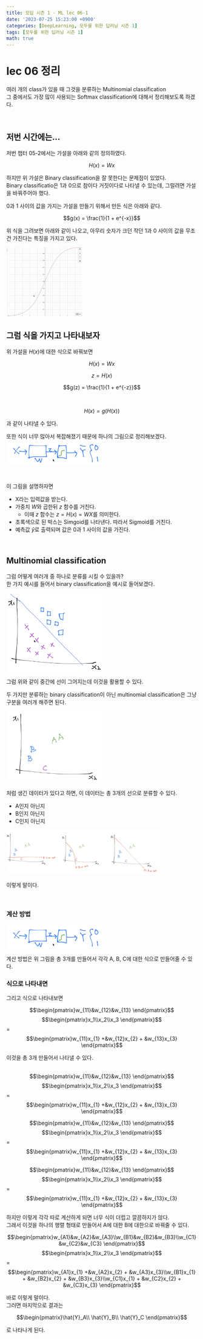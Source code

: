 ```yaml
---
title: 모딥 시즌 1 - ML lec 06-1
date: '2023-07-25 15:23:00 +0900'
categories: [DeepLearning, 모두를 위한 딥러닝 시즌 1]
tags: [모두를 위한 딥러닝 시즌 1]
math: true
---
```


# lec 06 정리
여러 개의 class가 있을 때 그것을  분류하는 Multinomial classification  
그 중에서도 가장 많이 사용되는 Softmax classification에 대해서 정리해보도록 하겠다.   

<br>

## 저번 시간에는... 
저번 챕터 05-2에서는 가설을 아래와 같의 정의하였다.

$$H(x) = Wx$$

하지만 위 가설은 Binary classification을 잘 못한다는 문제점이 있었다.  
Binary classificatio은 1과 0으로 참이다 거짓이다로 나타낼 수 있는데, 그럴려면 가설을 바꿔주어야 했다.  

0과 1 사이의 값을 가지는 가설을 만들기 위해서 만든 식은 아래와 같다. 

$$g(x) = \frac{1}{1 + e^{-x}}$$ 

위 식을 그려보면 아래와 같이 나오고, 아무리 숫자가 크던 작던 1과 0 사이의 값을 무조건 가진다는 특징을 가지고 있다.  

<img src="/assets/img/Modeep1/sigmoid.png" width="40%" height="40%"> 

<br>

## 그럼 식을 가지고 나타내보자 

위 가설을 $H(x)$에 대한 식으로 바꿔보면 

$$H(x) = Wx$$

$$z = H(x)$$

$$g(z) = \frac{1}{1 + e^{-z}}$$ 

<br>

$$H(x) = g(H(x))$$

과 같이 나타낼 수 있다.  

또한 식이 너무 많아서 복잡해졌기 때문에 하나의 그림으로 정리해보겠다.  
<img src="/assets/img/Modeep1/simple sigmoid step.png" width="50%" height="50%">

<br>

이 그림을 설명하자면 
- X라는 입력값을 받는다. 
- 가중치 $W$와 곱한뒤 $z$ 함수를 거친다.
    - 이때 $z$ 함수는 $z = H(x) = WX$를 의미한다.  
- 초록색으로 된 박스는 Simgoid를 나타낸다. 따라서 Sigmoid를 거친다.  
- 예측값 $\hat{y}$로 출력되며 값은 0과 1 사이의 값을 가진다.

<br>

##  Multinomial classification

그럼 어떻게 여러개 중 하나로 분류를 시킬 수 있을까?  
한 가지 예시를 들어서 binary classification을 예시로 들어보겠다. 

<img src="/assets/img/Modeep1/data2.png" width="50%" height="50%">  

그럼 위와 같이 중간에 선이 그어지는데 이것을 활용할 수 있다.  

두 가지만 분류하는 binary classification이 아닌 multinomial classification은 그냥 구분을 여러개 해주면 된다.  

<img src="/assets/img/Modeep1/data3.png" width="50%" height="50%">   

처럼 생긴 데이터가 있다고 하면, 이 데이터는 총 3개의 선으로 분류할 수 있다.  

- A인지 아닌지 
- B인지 아닌지 
- C인지 아닌지 

<img src="/assets/img/Modeep1/data4.png" width="80%" height="80%">  

이렇게 말이다. 

<br>

### 계산 방법 

<img src="/assets/img/Modeep1/simple sigmoid step.png" width="50%" height="50%">

계산 방법은 위 그림을 총 3개를 만들어서 각각 A, B, C에 대한 식으로 만들어줄 수 있다.

### 식으로 나타내면 
그리고 식으로 나타내보면 

$$\begin{pmatrix}w_{11}&w_{12}&w_{13} \end{pmatrix}$$ $$\begin{pmatrix}x_1\\x_2\\x_3 \end{pmatrix}$$ = $$\begin{pmatrix}w_{11}x_{1} +&w_{12}x_{2} + &w_{13}x_{3} \end{pmatrix}$$  

이것을 총 3개 만들어서 나타낼 수 있다.   
<br>

$$\begin{pmatrix}w_{11}&w_{12}&w_{13} \end{pmatrix}$$ $$\begin{pmatrix}x_1\\x_2\\x_3 \end{pmatrix}$$ = $$\begin{pmatrix}w_{11}x_{1} +&w_{12}x_{2} + &w_{13}x_{3} \end{pmatrix}$$  

$$\begin{pmatrix}w_{11}&w_{12}&w_{13} \end{pmatrix}$$ $$\begin{pmatrix}x_1\\x_2\\x_3 \end{pmatrix}$$ = $$\begin{pmatrix}w_{11}x_{1} +&w_{12}x_{2} + &w_{13}x_{3} \end{pmatrix}$$  

$$\begin{pmatrix}w_{11}&w_{12}&w_{13} \end{pmatrix}$$ $$\begin{pmatrix}x_1\\x_2\\x_3 \end{pmatrix}$$ = $$\begin{pmatrix}w_{11}x_{1} +&w_{12}x_{2} + &w_{13}x_{3} \end{pmatrix}$$  

하지만 이렇게 각각 따로 계산하게 되면 너무 식이 더럽고 깔끔하지가 않다.  
그래서 이것을 하나의 행렬 형태로 만들어서 A에 대한 B에 대한으로 바꿔줄 수 있다.

$$\begin{pmatrix}w_{A1}&w_{A2}&w_{A3}\\w_{B1}&w_{B2}&w_{B3}\\w_{C1}&w_{C2}&w_{C3} \end{pmatrix}$$ $$\begin{pmatrix}x_1\\x_2\\x_3 \end{pmatrix}$$ = $$\begin{pmatrix}w_{A1}x_{1} +&w_{A2}x_{2} + &w_{A3}x_{3}\\w_{B1}x_{1} + &w_{B2}x_{2} + &w_{B3}x_{3}\\w_{C1}x_{1} + &w_{C2}x_{2} + &w_{C3}x_{3} \end{pmatrix}$$  

바로 이렇게 말이다.  
그러면 마지막으로 결과는 

$$\begin{pmatrix}\hat{Y}_A\\ \hat{Y}_B\\ \hat{Y}_C \end{pmatrix}$$

로 나타나게 된다. 

<br><br>
